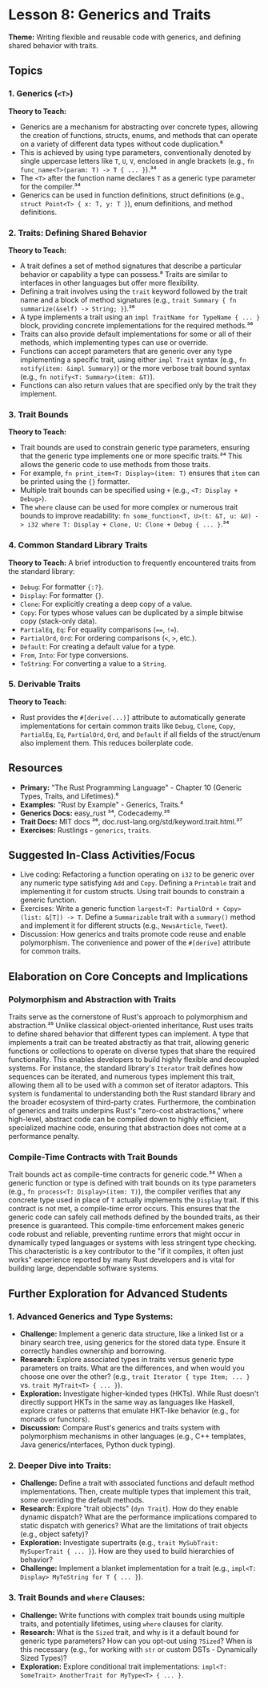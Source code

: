 # Lesson 8: Generics and Traits

**Theme:** Writing flexible and reusable code with generics, and defining shared behavior with traits.

## Topics

### 1. Generics (`<T>`)

**Theory to Teach:**

- Generics are a mechanism for abstracting over concrete types, allowing the creation of functions, structs, enums, and methods that can operate on a variety of different data types without code duplication.⁸
- This is achieved by using type parameters, conventionally denoted by single uppercase letters like `T`, `U`, `V`, enclosed in angle brackets (e.g., `fn func_name<T>(param: T) -> T { ... }`).³⁴
- The `<T>` after the function name declares `T` as a generic type parameter for the compiler.³⁴
- Generics can be used in function definitions, struct definitions (e.g., `struct Point<T> { x: T, y: T }`), enum definitions, and method definitions.

### 2. Traits: Defining Shared Behavior

**Theory to Teach:**

- A trait defines a set of method signatures that describe a particular behavior or capability a type can possess.⁸ Traits are similar to interfaces in other languages but offer more flexibility.
- Defining a trait involves using the `trait` keyword followed by the trait name and a block of method signatures (e.g., `trait Summary { fn summarize(&self) -> String; }`).³⁶
- A type implements a trait using an `impl TraitName for TypeName { ... }` block, providing concrete implementations for the required methods.³⁶
- Traits can also provide default implementations for some or all of their methods, which implementing types can use or override.
- Functions can accept parameters that are generic over any type implementing a specific trait, using either `impl Trait` syntax (e.g., `fn notify(item: &impl Summary)`) or the more verbose trait bound syntax (e.g., `fn notify<T: Summary>(item: &T)`).
- Functions can also return values that are specified only by the trait they implement.

### 3. Trait Bounds

**Theory to Teach:**

- Trait bounds are used to constrain generic type parameters, ensuring that the generic type implements one or more specific traits.³⁴ This allows the generic code to use methods from those traits.
- For example, `fn print_item<T: Display>(item: T)` ensures that `item` can be printed using the `{}` formatter.
- Multiple trait bounds can be specified using `+` (e.g., `<T: Display + Debug>`).
- The `where` clause can be used for more complex or numerous trait bounds to improve readability: `fn some_function<T, U>(t: &T, u: &U) -> i32 where T: Display + Clone, U: Clone + Debug { ... }`.³⁴

### 4. Common Standard Library Traits

**Theory to Teach:**
A brief introduction to frequently encountered traits from the standard library:

- `Debug`: For formatter `{:?}`.
- `Display`: For formatter `{}`.
- `Clone`: For explicitly creating a deep copy of a value.
- `Copy`: For types whose values can be duplicated by a simple bitwise copy (stack-only data).
- `PartialEq`, `Eq`: For equality comparisons (`==`, `!=`).
- `PartialOrd`, `Ord`: For ordering comparisons (`<`, `>`, etc.).
- `Default`: For creating a default value for a type.
- `From`, `Into`: For type conversions.
- `ToString`: For converting a value to a `String`.

### 5. Derivable Traits

**Theory to Teach:**

- Rust provides the `#[derive(...)]` attribute to automatically generate implementations for certain common traits like `Debug`, `Clone`, `Copy`, `PartialEq`, `Eq`, `PartialOrd`, `Ord`, and `Default` if all fields of the struct/enum also implement them. This reduces boilerplate code.

## Resources

- **Primary:** "The Rust Programming Language" - Chapter 10 (Generic Types, Traits, and Lifetimes).⁸
- **Examples:** "Rust by Example" - Generics, Traits.⁴
- **Generics Docs:** easy_rust ³⁴, Codecademy.³⁵
- **Trait Docs:** MIT docs ³⁶, doc.rust-lang.org/std/keyword.trait.html.³⁷
- **Exercises:** Rustlings - `generics`, `traits`.

## Suggested In-Class Activities/Focus

- Live coding: Refactoring a function operating on `i32` to be generic over any numeric type satisfying `Add` and `Copy`. Defining a `Printable` trait and implementing it for custom structs. Using trait bounds to constrain a generic function.
- Exercises: Write a generic function `largest<T: PartialOrd + Copy>(list: &[T]) -> T`. Define a `Summarizable` trait with a `summary()` method and implement it for different structs (e.g., `NewsArticle`, `Tweet`).
- Discussion: How generics and traits promote code reuse and enable polymorphism. The convenience and power of the `#[derive]` attribute for common traits.

## Elaboration on Core Concepts and Implications

### Polymorphism and Abstraction with Traits

Traits serve as the cornerstone of Rust's approach to polymorphism and abstraction.³⁵ Unlike classical object-oriented inheritance, Rust uses traits to define shared behavior that different types can implement. A type that implements a trait can be treated abstractly as that trait, allowing generic functions or collections to operate on diverse types that share the required functionality. This enables developers to build highly flexible and decoupled systems. For instance, the standard library's `Iterator` trait defines how sequences can be iterated, and numerous types implement this trait, allowing them all to be used with a common set of iterator adaptors. This system is fundamental to understanding both the Rust standard library and the broader ecosystem of third-party crates. Furthermore, the combination of generics and traits underpins Rust's "zero-cost abstractions," where high-level, abstract code can be compiled down to highly efficient, specialized machine code, ensuring that abstraction does not come at a performance penalty.

### Compile-Time Contracts with Trait Bounds

Trait bounds act as compile-time contracts for generic code.³⁴ When a generic function or type is defined with trait bounds on its type parameters (e.g., `fn process<T: Display>(item: T)`), the compiler verifies that any concrete type used in place of `T` actually implements the `Display` trait. If this contract is not met, a compile-time error occurs. This ensures that the generic code can safely call methods defined by the bounded traits, as their presence is guaranteed. This compile-time enforcement makes generic code robust and reliable, preventing runtime errors that might occur in dynamically typed languages or systems with less stringent type checking. This characteristic is a key contributor to the "if it compiles, it often just works" experience reported by many Rust developers and is vital for building large, dependable software systems.

## Further Exploration for Advanced Students

### 1. Advanced Generics and Type Systems:

- **Challenge:** Implement a generic data structure, like a linked list or a binary search tree, using generics for the stored data type. Ensure it correctly handles ownership and borrowing.
- **Research:** Explore associated types in traits versus generic type parameters on traits. What are the differences, and when would you choose one over the other? (e.g., `trait Iterator { type Item; ... }` vs. `trait MyTrait<T> { ... }`).
- **Exploration:** Investigate higher-kinded types (HKTs). While Rust doesn't directly support HKTs in the same way as languages like Haskell, explore crates or patterns that emulate HKT-like behavior (e.g., for monads or functors).
- **Discussion:** Compare Rust's generics and traits system with polymorphism mechanisms in other languages (e.g., C++ templates, Java generics/interfaces, Python duck typing).

### 2. Deeper Dive into Traits:

- **Challenge:** Define a trait with associated functions and default method implementations. Then, create multiple types that implement this trait, some overriding the default methods.
- **Research:** Explore "trait objects" (`dyn Trait`). How do they enable dynamic dispatch? What are the performance implications compared to static dispatch with generics? What are the limitations of trait objects (e.g., object safety)?
- **Exploration:** Investigate supertraits (e.g., `trait MySubTrait: MySuperTrait { ... }`). How are they used to build hierarchies of behavior?
- **Challenge:** Implement a blanket implementation for a trait (e.g., `impl<T: Display> MyToString for T { ... }`).

### 3. Trait Bounds and `where` Clauses:

- **Challenge:** Write functions with complex trait bounds using multiple traits, and potentially lifetimes, using `where` clauses for clarity.
- **Research:** What is the `Sized` trait, and why is it a default bound for generic type parameters? How can you opt-out using `?Sized`? When is this necessary (e.g., for working with `str` or custom DSTs - Dynamically Sized Types)?
- **Exploration:** Explore conditional trait implementations: `impl<T: SomeTrait> AnotherTrait for MyType<T> { ... }`.
